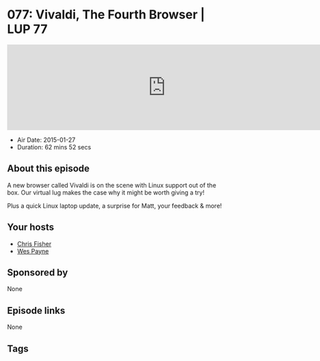 # 077: Vivaldi, The Fourth Browser | LUP 77

<iframe src="https://player.fireside.fm/v2/RUkczH-V+nPWcGtGl?theme=dark" width="740" height="200" frameborder="0" scrolling="no"></iframe>

* Air Date: 2015-01-27
* Duration: 62 mins 52 secs

## About this episode

A new browser called Vivaldi is on the scene with Linux support out of the box. Our virtual lug makes the case why it might be worth giving a try! 

Plus a quick Linux laptop update, a surprise for Matt, your feedback & more!

## Your hosts
* [Chris Fisher](https://linuxunplugged.com/hosts/chrislas)
* [Wes Payne](https://linuxunplugged.com/hosts/wes)

## Sponsored by

None



## Episode links

None



## Tags

